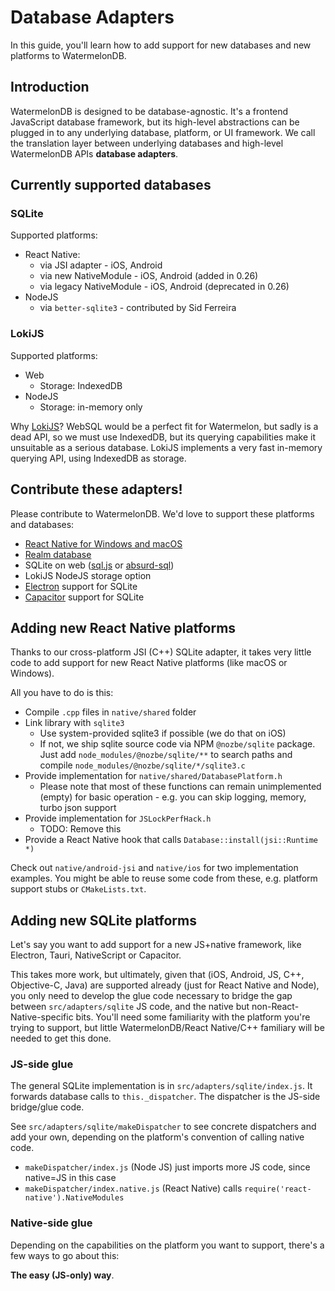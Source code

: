 # Database Adapters

In this guide, you'll learn how to add support for new databases and new platforms to WatermelonDB.

## Introduction

WatermelonDB is designed to be database-agnostic. It's a frontend JavaScript database framework, but its high-level abstractions can be plugged in to any underlying database, platform, or UI framework. We call the translation layer between underlying databases and high-level WatermelonDB APIs **database adapters**.

## Currently supported databases

### SQLite

Supported platforms:

- React Native:
  - via JSI adapter - iOS, Android
  - via new NativeModule - iOS, Android (added in 0.26)
  - via legacy NativeModule - iOS, Android (deprecated in 0.26)
- NodeJS
  - via `better-sqlite3` - contributed by Sid Ferreira

### LokiJS

Supported platforms:

- Web
  - Storage: IndexedDB
- NodeJS
  - Storage: in-memory only

Why [LokiJS](http://techfort.github.io/LokiJS/)? WebSQL would be a perfect fit for Watermelon, but sadly is a dead API, so we must use IndexedDB, but its querying capabilities make it unsuitable as a serious database. LokiJS implements a very fast in-memory querying API, using IndexedDB as storage.

## Contribute these adapters!

Please contribute to WatermelonDB. We'd love to support these platforms and databases:

- [React Native for Windows and macOS](https://microsoft.github.io/react-native-windows/)
- [Realm database](https://github.com/realm/realm-cpp)
- SQLite on web ([sql.js](https://github.com/sql-js/sql.js/) or [absurd-sql](https://github.com/jlongster/absurd-sql))
- LokiJS NodeJS storage option
- [Electron](https://www.electronjs.org) support for SQLite
- [Capacitor](https://capacitorjs.com) support for SQLite

## Adding new React Native platforms

Thanks to our cross-platform JSI (C++) SQLite adapter, it takes very little code to add support for new React Native platforms (like macOS or Windows).

All you have to do is this:

- Compile `.cpp` files in `native/shared` folder
- Link library with `sqlite3`
  - Use system-provided sqlite3 if possible (we do that on iOS)
  - If not, we ship sqlite source code via NPM `@nozbe/sqlite` package. Just add `node_modules/@nozbe/sqlite/**` to search paths and compile `node_modules/@nozbe/sqlite/*/sqlite3.c`
- Provide implementation for `native/shared/DatabasePlatform.h`
  - Please note that most of these functions can remain unimplemented (empty) for basic operation - e.g. you can skip logging, memory, turbo json support
- Provide implementation for `JSLockPerfHack.h`
  - TODO: Remove this
- Provide a React Native hook that calls `Database::install(jsi::Runtime *)`

Check out `native/android-jsi` and `native/ios` for two implementation examples. You might be able to reuse some code from these, e.g. platform support stubs or `CMakeLists.txt`.

## Adding new SQLite platforms

Let's say you want to add support for a new JS+native framework, like Electron, Tauri, NativeScript or Capacitor.

This takes more work, but ultimately, given that (iOS, Android, JS, C++, Objective-C, Java) are supported already (just for React Native and Node), you only need to develop the glue code necessary to bridge the gap between `src/adapters/sqlite` JS code, and the native but non-React-Native-specific bits. You'll need some familiarity with the platform you're trying to support, but little WatermelonDB/React Native/C++ familiary will be needed to get this done.

### JS-side glue

The general SQLite implementation is in `src/adapters/sqlite/index.js`. It forwards database calls to `this._dispatcher`. The dispatcher is the JS-side bridge/glue code.

See `src/adapters/sqlite/makeDispatcher` to see concrete dispatchers and add your own, depending on the platform's convention of calling native code.

- `makeDispatcher/index.js` (Node JS) just imports more JS code, since native=JS in this case
- `makeDispatcher/index.native.js` (React Native) calls `require('react-native').NativeModules`

### Native-side glue


Depending on the capabilities on the platform you want to support, there's a few ways to go about this:

**The easy (JS-only) way**.
